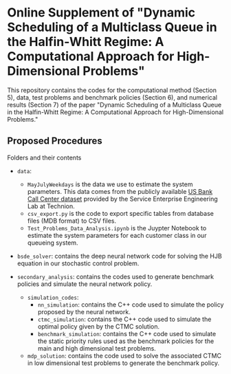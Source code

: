 # Online Supplement of "Dynamic Scheduling of a Multiclass Queue in the Halfin-Whitt Regime: A Computational Approach for High-Dimensional Problems"

This repository contains the codes for the computational method (Section 5), data, test problems and benchmark policies (Section 6), and numerical results (Section 7) of the paper "Dynamic Scheduling of a Multiclass Queue in the Halfin-Whitt Regime: A Computational Approach for High-Dimensional Problems."

## Proposed Procedures

Folders and their contents

* `data`:
  * `MayJulyWeekdays` is the data we use to estimate the system parameters. This data comes from the publicly available [US Bank Call Center dataset](https://see-center.iem.technion.ac.il/databases/USBank/) provided by the Service Enterprise Engineering Lab at Technion. 
  * `csv_export.py` is the code to export specific tables from database files (MDB format) to CSV files.
  * `Test_Problems_Data_Analysis.ipynb` is the Juypter Notebook to estimate the system parameters for each customer class in our queueing system.
 
* `bsde_solver`: contains the deep neural network code for solving the HJB equation in our stochastic control problem.
* `secondary_analysis`: contains the codes used to generate benchmark policies and simulate the neural network policy.
   * `simulation_codes`:
      * `nn_simulation`: contains the C++ code used to simulate the policy proposed by the neural network. 
      * `ctmc_simulation`: contains the C++ code used to simulate the optimal policy given by the CTMC solution.
      * `benchmark_simulation`: contains the C++ code used to simulate the static priority rules used as the benchmark policies for the main and high dimensional test problems. 
   * `mdp_solution`: contains the code used to solve the associated CTMC in low dimensional test problems to generate the benchmark policy.


